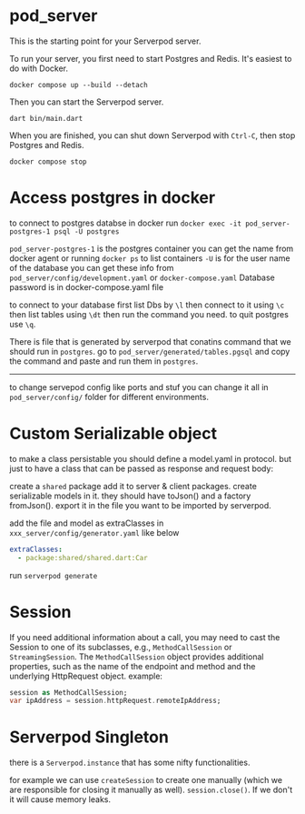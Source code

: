 # pod_server

This is the starting point for your Serverpod server.

To run your server, you first need to start Postgres and Redis. It's easiest to do with Docker.

    docker compose up --build --detach

Then you can start the Serverpod server.

    dart bin/main.dart

When you are finished, you can shut down Serverpod with `Ctrl-C`, then stop Postgres and Redis.

    docker compose stop

# Access postgres in docker

to connect to postgres databse in docker run
`docker exec -it pod_server-postgres-1 psql -U postgres`

`pod_server-postgres-1` is the postgres container you can get the name from docker agent or running `docker ps` to list containers
`-U` is for the user name of the database you can get these info from `pod_server/config/development.yaml` or `docker-compose.yaml`
Database password is in docker-compose.yaml file

to connect to your database first list Dbs by `\l` then connect to it using `\c` then list tables using `\dt`
then run the command you need. to quit postgres use `\q`.

There is file that is generated by serverpod that conatins command that we should run in `postgres`.
go to `pod_server/generated/tables.pgsql` and copy the command and paste and run them in `postgres`.

---

to change servepod config like ports and stuf you can change it all in `pod_server/config/` folder for
different environments.

# Custom Serializable object

to make a class persistable you should define a model.yaml in protocol. but just to have a class that can be passed as response and request body:

create a `shared` package add it to server & client packages. create serializable models in it. they should
have toJson() and a factory fromJson().
export it in the file you want to be imported by serverpod.

add the file and model as extraClasses in `xxx_server/config/generator.yaml` like below

```yaml
extraClasses:
  - package:shared/shared.dart:Car
```

run `serverpod generate`

# Session

If you need additional information about a call, you may need to cast the Session to one of its subclasses, e.g., `MethodCallSession` or `StreamingSession`. The `MethodCallSession` object provides additional properties, such as the name of the endpoint and method and the underlying HttpRequest object.
example:

```dart
session as MethodCallSession;
var ipAddress = session.httpRequest.remoteIpAddress;
```

# Serverpod Singleton

there is a `Serverpod.instance` that has some nifty functionalities.

for example we can use `createSession` to create one manually (which we are responsible for closing it manually as well).
`session.close()`. If we don't it will cause memory leaks.
